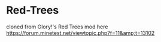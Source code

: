 # Red-Trees
cloned from Glory!'s Red Trees mod here https://forum.minetest.net/viewtopic.php?f=11&amp;t=13102
